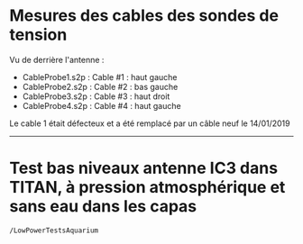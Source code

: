 # Mesures des cables des sondes de tension
Vu de derrière l'antenne :
* CableProbe1.s2p : Cable #1 : haut gauche
* CableProbe2.s2p : Cable #2 : bas gauche
* CableProbe3.s2p : Cable #3 : haut droit
* CableProbe4.s2p : Cable #4 : haut gauche

Le cable 1 était défecteux et a été remplacé par un câble neuf le 14/01/2019

------------------------------------------------------

# Test bas niveaux antenne IC3 dans TITAN, à pression atmosphérique et sans eau dans les capas
`/LowPowerTestsAquarium`
